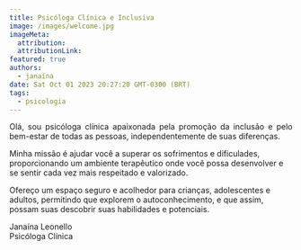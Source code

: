```yaml
---
title: Psicóloga Clínica e Inclusiva
image: /images/welcome.jpg
imageMeta:
  attribution:
  attributionLink:
featured: true
authors:
  - janaína
date: Sat Oct 01 2023 20:27:20 GMT-0300 (BRT)
tags:
  - psicologia
---
```


<p style="text-align: justify">Olá, sou psicóloga clínica apaixonada pela promoção da inclusão e pelo bem-estar de todas as pessoas, independentemente de suas diferenças.

Minha missão é ajudar você a superar os sofrimentos e dificulades, proporcionando um ambiente terapêutico onde você possa desenvolver e se sentir cada vez mais respeitado e valorizado.

Ofereço um espaço seguro e acolhedor para crianças, adolescentes e adultos, permitindo que explorem o autoconhecimento, e que assim, possam suas descobrir suas habilidades e potenciais.</p>

Janaína Leonello  
Psicóloga Clínica
